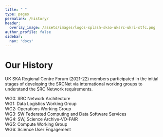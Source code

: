 ```yaml
---
title: " "
type: pages
permalink: /history/
header:
  overlay_image: /assets/images/logos-splash-skao-uksrc-ukri-stfc.png
author_profile: false
sidebar: 
  nav: "docs"
---
```

# Our History # 
UK SKA Regional Centre Forum (2021-22) members participated in the initial stages of developing the SRCNet via international working groups to understand the SRC Network requirements.  

WG0: SRC Network Architecture	
WG1: Data Logistics Working Group	
WG2: Operations Working Group	
WG3: SW Federated Computing and Data Software Services	
WG4: SW, Science Archive-VO-FAIR	
WG5: Compute Working Group	
WG6: Science User Engagement

